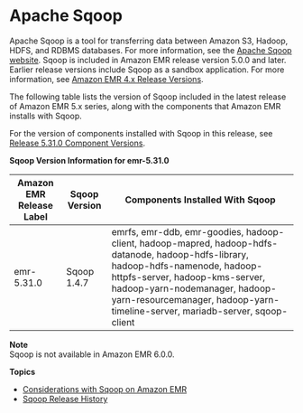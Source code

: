 # Apache Sqoop<a name="emr-sqoop"></a>

Apache Sqoop is a tool for transferring data between Amazon S3, Hadoop, HDFS, and RDBMS databases\. For more information, see the [Apache Sqoop website](http://sqoop.apache.org/)\. Sqoop is included in Amazon EMR release version 5\.0\.0 and later\. Earlier release versions include Sqoop as a sandbox application\. For more information, see [Amazon EMR 4\.x Release Versions](emr-release-4x.md)\.

The following table lists the version of Sqoop included in the latest release of Amazon EMR 5\.x series, along with the components that Amazon EMR installs with Sqoop\.

For the version of components installed with Sqoop in this release, see [Release 5\.31\.0 Component Versions](emr-release-5x.md#emr-5310-release)\.


**Sqoop Version Information for emr\-5\.31\.0**  

| Amazon EMR Release Label | Sqoop Version | Components Installed With Sqoop | 
| --- | --- | --- | 
| emr\-5\.31\.0 | Sqoop 1\.4\.7 | emrfs, emr\-ddb, emr\-goodies, hadoop\-client, hadoop\-mapred, hadoop\-hdfs\-datanode, hadoop\-hdfs\-library, hadoop\-hdfs\-namenode, hadoop\-httpfs\-server, hadoop\-kms\-server, hadoop\-yarn\-nodemanager, hadoop\-yarn\-resourcemanager, hadoop\-yarn\-timeline\-server, mariadb\-server, sqoop\-client | 

**Note**  
Sqoop is not available in Amazon EMR 6\.0\.0\.

**Topics**
+ [Considerations with Sqoop on Amazon EMR](emr-sqoop-considerations.md)
+ [Sqoop Release History](Sqoop-release-history.md)